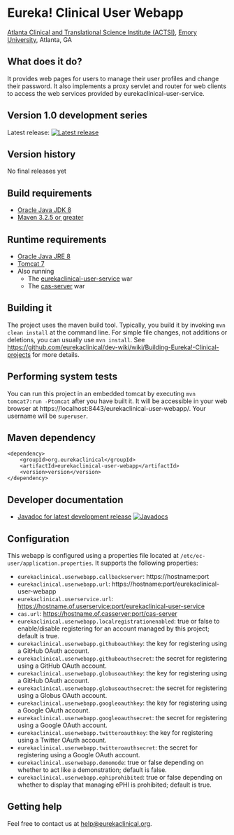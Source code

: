 # Eureka! Clinical User Webapp
[Atlanta Clinical and Translational Science Institute (ACTSI)](http://www.actsi.org), [Emory University](http://www.emory.edu), Atlanta, GA

## What does it do?
It provides web pages for users to manage their user profiles and change their password. It also implements a proxy servlet and router for web clients to access the web services provided by eurekaclinical-user-service.

## Version 1.0 development series
Latest release: [![Latest release](https://maven-badges.herokuapp.com/maven-central/org.eurekaclinical/eurekaclinical-user-webapp/badge.svg)](https://maven-badges.herokuapp.com/maven-central/org.eurekaclinical/eurekaclinical-user-webapp)

## Version history
No final releases yet

## Build requirements
* [Oracle Java JDK 8](http://www.oracle.com/technetwork/java/javase/overview/index.html)
* [Maven 3.2.5 or greater](https://maven.apache.org)

## Runtime requirements
* [Oracle Java JRE 8](http://www.oracle.com/technetwork/java/javase/overview/index.html)
* [Tomcat 7](https://tomcat.apache.org)
* Also running
  * The [eurekaclinical-user-service](https://github.com/eurekaclinical/eurekaclinical-user-service) war
  * The [cas-server](https://github.com/eurekaclinical/cas) war
  
## Building it
The project uses the maven build tool. Typically, you build it by invoking `mvn clean install` at the command line. For simple file changes, not additions or deletions, you can usually use `mvn install`. See https://github.com/eurekaclinical/dev-wiki/wiki/Building-Eureka!-Clinical-projects for more details.

## Performing system tests
You can run this project in an embedded tomcat by executing `mvn tomcat7:run -Ptomcat` after you have built it. It will be accessible in your web browser at https://localhost:8443/eurekaclinical-user-webapp/. Your username will be `superuser`.

## Maven dependency
```
<dependency>
    <groupId>org.eurekaclinical</groupId>
    <artifactId>eurekaclinical-user-webapp</artifactId>
    <version>version</version>
</dependency>
```

## Developer documentation
* [Javadoc for latest development release](http://javadoc.io/doc/org.eurekaclinical/eurekaclinical-user-webapp) [![Javadocs](http://javadoc.io/badge/org.eurekaclinical/eurekaclinical-user-webapp.svg)](http://javadoc.io/doc/org.eurekaclinical/eurekaclinical-user-webapp)

## Configuration
This webapp is configured using a properties file located at `/etc/ec-user/application.properties`. It supports the following properties:
* `eurekaclinical.userwebapp.callbackserver`: https://hostname:port
* `eurekaclinical.userwebapp.url`: https://hostname:port/eurekaclinical-user-webapp
* `eurekaclinical.userservice.url`: https://hostname.of.userservice:port/eurekaclinical-user-service
* `cas.url`: https://hostname.of.casserver:port/cas-server
* `eurekaclinical.userwebapp.localregistrationenabled`: true or false to enable/disable registering for an account managed by this project; default is true.
* `eurekaclinical.userwebapp.githuboauthkey`: the key for registering using a GitHub OAuth account.
* `eurekaclinical.userwebapp.githuboauthsecret`:  the secret for registering using a GitHub OAuth account.
* `eurekaclinical.userwebapp.globusoauthkey`:  the key for registering using a GitHub OAuth account.
* `eurekaclinical.userwebapp.globusoauthsecret`:  the secret for registering using a Globus OAuth account.
* `eurekaclinical.userwebapp.googleoauthkey`:  the key for registering using a Google OAuth account.
* `eurekaclinical.userwebapp.googleoauthsecret`:  the secret for registering using a Google OAuth account.
* `eurekaclinical.userwebapp.twitteroauthkey`:   the key for registering using a Twitter OAuth account.
* `eurekaclinical.userwebapp.twitteroauthsecret`:  the secret for registering using a Google OAuth account.
* `eurekaclinical.userwebapp.demomode`: true or false depending on whether to act like a demonstration; default is false.
* `eurekaclinical.userwebapp.ephiprohibited`: true or false depending on whether to display that managing ePHI is prohibited; default is true.

## Getting help
Feel free to contact us at help@eurekaclinical.org.

